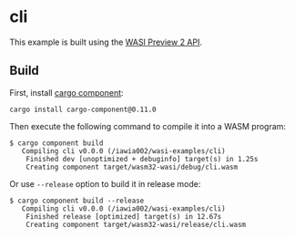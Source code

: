 # cli

This example is built using the [WASI Preview 2 API](https://github.com/WebAssembly/wasi-cli).

## Build

First, install [cargo component](https://github.com/bytecodealliance/cargo-component):

```
cargo install cargo-component@0.11.0
```

Then execute the following command to compile it into a WASM program:

```
$ cargo component build
   Compiling cli v0.0.0 (/iawia002/wasi-examples/cli)
    Finished dev [unoptimized + debuginfo] target(s) in 1.25s
    Creating component target/wasm32-wasi/debug/cli.wasm
```

Or use `--release` option to build it in release mode:

```
$ cargo component build --release
   Compiling cli v0.0.0 (/iawia002/wasi-examples/cli)
    Finished release [optimized] target(s) in 12.67s
    Creating component target/wasm32-wasi/release/cli.wasm
```
